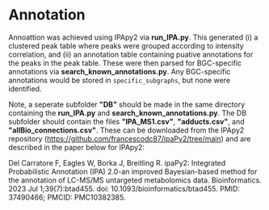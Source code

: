 # Annotation 
Annoattion was achieved using IPApy2 via **run_IPA.py**.  This generated (i) a clustered peak table where peaks were grouped according to intensity correlation, and (ii) an annotation table containing puative annotations for the peaks in the peak table.  These were then parsed for BGC-specific annotations via **search_known_annotations.py**.  Any BGC-specific annotations would be stored in ```specific_subgraphs```, but none were identified. 

Note, a seperate subfolder **"DB"** should be made in the same directory containing the **run_IPA.py** and **search_known_annotations.py**.  The DB subfolder should contain the files **"IPA_MS1.csv"**, **"adducts.csv"**, and **"allBio_connections.csv"**.  These can be downloaded from the IPApy2 repository (https://github.com/francescodc87/ipaPy2/tree/main) and are described in the paper below for IPApy2:

Del Carratore F, Eagles W, Borka J, Breitling R. ipaPy2: Integrated Probabilistic Annotation (IPA) 2.0-an improved Bayesian-based method for the annotation of LC-MS/MS untargeted metabolomics data. Bioinformatics. 2023 Jul 1;39(7):btad455. doi: 10.1093/bioinformatics/btad455. PMID: 37490466; PMCID: PMC10382385.
